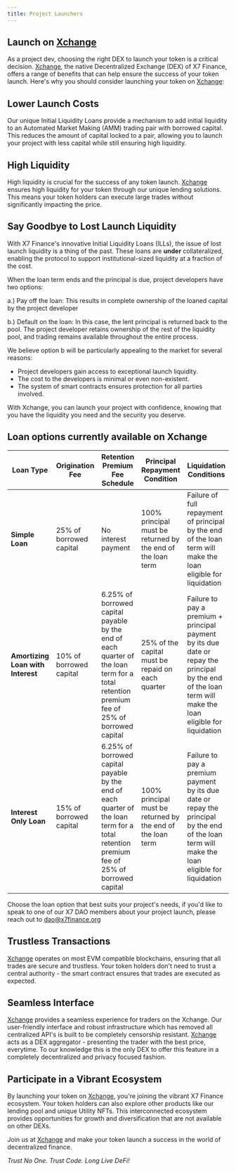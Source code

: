 ```yaml
---
title: Project Launchers
---
```


## Launch on [Xchange](https://beta.x7.finance/#/swap)

As a project dev, choosing the right DEX to launch your token is a critical decision. [Xchange](https://beta.x7.finance/#/swap), the native Decentralized Exchange (DEX) of X7 Finance, offers a range of benefits that can help ensure the success of your token launch. Here's why you should consider launching your token on [Xchange](https://beta.x7.finance/#/swap):

## Lower Launch Costs

Our unique Initial Liquidity Loans provide a mechanism to add initial liquidity to an Automated Market Making (AMM) trading pair with borrowed capital. This reduces the amount of capital locked to a pair, allowing you to launch your project with less capital while still ensuring high liquidity.

## High Liquidity

High liquidity is crucial for the success of any token launch. [Xchange](https://beta.x7.finance/#/swap) ensures high liquidity for your token through our unique lending solutions. This means your token holders can execute large trades without significantly impacting the price.

## Say Goodbye to Lost Launch Liquidity

With X7 Finance's innovative Initial Liquidity Loans (ILLs), the issue of lost launch liquidity is a thing of the past. These loans are **under** collateralized, enabling the protocol to support institutional-sized liquidity at a fraction of the cost.

When the loan term ends and the principal is due, project developers have two options:

a.) Pay off the loan: This results in complete ownership of the loaned capital by the project developer

b.) Default on the loan: In this case, the lent principal is returned back to the pool. The project developer retains ownership of the rest of the liquidity pool, and trading remains available throughout the entire process.

We believe option b will be particularly appealing to the market for several reasons:

- Project developers gain access to exceptional launch liquidity.
- The cost to the developers is minimal or even non-existent.
- The system of smart contracts ensures protection for all parties involved.

With Xchange, you can launch your project with confidence, knowing that you have the liquidity you need and the security you deserve.

## Loan options currently available on Xchange

| Loan Type                         | Origination Fee         | Retention Premium Fee Schedule                                                                                                             | Principal Repayment Condition                               | Liquidation Conditions                                                                                                                                      | Liquidator Reward               |
| --------------------------------- | ----------------------- | ------------------------------------------------------------------------------------------------------------------------------------------ | ----------------------------------------------------------- | ----------------------------------------------------------------------------------------------------------------------------------------------------------- | ------------------------------- |
| **Simple Loan**                   | 25% of borrowed capital | No interest payment                                                                                                                        | 100% principal must be returned by the end of the loan term | Failure of full repayment of principal by the end of the loan term will make the loan eligible for liquidation                                              | 5% of the loan origination fee  |
| **Amortizing Loan with Interest** | 10% of borrowed capital | 6.25% of borrowed capital payable by the end of each quarter of the loan term for a total retention premium fee of 25% of borrowed capital | 25% of the capital must be repaid on each quarter           | Failure to pay a premium + principal payment by its due date or repay the principal by the end of the loan term will make the loan eligible for liquidation | 5% of the loan origination fee  |
| **Interest Only Loan**            | 15% of borrowed capital | 6.25% of borrowed capital payable by the end of each quarter of the loan term for a total retention premium fee of 25% of borrowed capital | 100% principal must be returned by the end of the loan term | Failure to pay a premium payment by its due date or repay the principal by the end of the loan term will make the loan eligible for liquidation             | 10% of the loan origination fee |

Choose the loan option that best suits your project's needs, if you'd like to speak to one of our X7 DAO members about your project launch, please reach out to [dao@x7finance.org](mailto:dao@x7finance.org)

## Trustless Transactions

[Xchange](https://beta.x7.finance/#/swap) operates on most EVM compatible blockchains, ensuring that all trades are secure and trustless. Your token holders don't need to trust a central authority - the smart contract ensures that trades are executed as expected.

## Seamless Interface

[Xchange](https://beta.x7.finance/#/swap) provides a seamless experience for traders on the Xchange. Our user-friendly interface and robust infrastructure which has removed all centralized API's is built to be completely censorship resistant. [Xchange](https://beta.x7.finance/#/swap) acts as a DEX aggregator - presenting the trader with the best price, everytime. To our knowledge this is the only DEX to offer this feature in a completely decentralized and privacy focused fashion.

## Participate in a Vibrant Ecosystem

By launching your token on [Xchange](https://beta.x7.finance/#/swap), you're joining the vibrant X7 Finance ecosystem. Your token holders can also explore other products like our lending pool and unique Utility NFTs. This interconnected ecosystem provides opportunities for growth and diversification that are not available on other DEXs.

Join us at [Xchange](https://beta.x7.finance/#/swap) and make your token launch a success in the world of decentralized finance.

_Trust No One. Trust Code. Long Live DeFi!_
